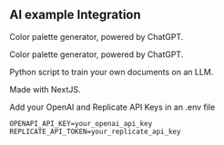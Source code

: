## AI example Integration

Color palette generator, powered by ChatGPT.

Color palette generator, powered by ChatGPT.

Python script to train your own documents on an LLM.

Made with NextJS.

Add your OpenAI and Replicate API Keys in an .env file

```
OPENAPI_API_KEY=your_openai_api_key
REPLICATE_API_TOKEN=your_replicate_api_key
```